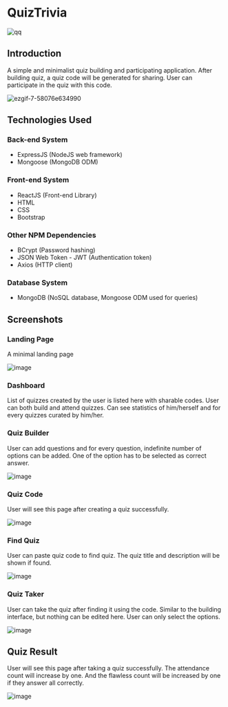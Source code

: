 # QuizTrivia

![qq](https://user-images.githubusercontent.com/14056189/90792874-d92ea380-e32c-11ea-855d-0c604f2ea20b.PNG)

## Introduction

A simple and minimalist quiz building and participating application. After building quiz, a quiz code will be generated for sharing. User can participate in the quiz with this code.

![ezgif-7-58076e634990](https://user-images.githubusercontent.com/14056189/90800244-3c710380-e336-11ea-9747-56e2b2a7b627.gif)

## Technologies Used

### Back-end System

- ExpressJS (NodeJS web framework)
- Mongoose (MongoDB ODM)

### Front-end System

- ReactJS (Front-end Library)
- HTML
- CSS
- Bootstrap

### Other NPM Dependencies

- BCrypt (Password hashing)
- JSON Web Token - JWT (Authentication token)
- Axios (HTTP client)

### Database System

- MongoDB (NoSQL database, Mongoose ODM used for queries)



## Screenshots

### Landing Page

A minimal landing page

![image](https://user-images.githubusercontent.com/14056189/90796666-6a077e00-e331-11ea-9bd8-0f11fee7327a.png)

### Dashboard

List of quizzes created by the user is listed here with sharable codes. User can both build and attend quizzes. Can see statistics of him/herself and for every quizzes curated by him/her.


### Quiz Builder

User can add questions and for every question, indefinite number of options can be added. One of the option has to be selected as correct answer.

![image](https://user-images.githubusercontent.com/14056189/90796903-be126280-e331-11ea-9143-8f88e3d393d3.png)

### Quiz Code

User will see this page after creating a quiz successfully.

![image](https://user-images.githubusercontent.com/14056189/90799507-244cb480-e335-11ea-99cb-0e0f07cd938c.png)

### Find Quiz

User can paste quiz code to find quiz. The quiz title and description will be shown if found.

![image](https://user-images.githubusercontent.com/14056189/90797055-ef8b2e00-e331-11ea-93c2-bbbe9020b60a.png)

### Quiz Taker

User can take the quiz after finding it using the code. Similar to the building interface, but nothing can be edited here. User can only select the options.

![image](https://user-images.githubusercontent.com/14056189/90797191-22cdbd00-e332-11ea-8486-92146ac15398.png)

## Quiz Result

User will see this page after taking a quiz successfully. The attendance count will increase by one. And the flawless count will be increased by one if they answer all correctly.

![image](https://user-images.githubusercontent.com/14056189/90799678-61b14200-e335-11ea-95a9-420f9b10c796.png)
